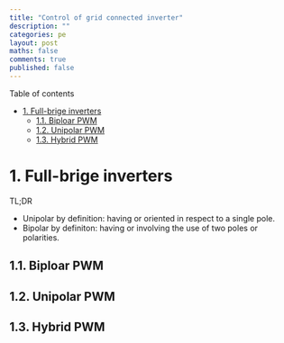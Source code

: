```yaml
---
title: "Control of grid connected inverter"
description: ""
categories: pe
layout: post
maths: false
comments: true
published: false
---
```


Table of contents
- [1. Full-brige inverters](#1-full-brige-inverters)
  - [1.1. Biploar PWM](#11-biploar-pwm)
  - [1.2. Unipolar PWM](#12-unipolar-pwm)
  - [1.3. Hybrid PWM](#13-hybrid-pwm)

# 1. Full-brige inverters
TL;DR
- Unipolar by definition: having or oriented in respect to a single pole.
- Bipolar by definiton: having or involving the use of two poles or polarities.

## 1.1. Biploar PWM

## 1.2. Unipolar PWM

## 1.3. Hybrid PWM
